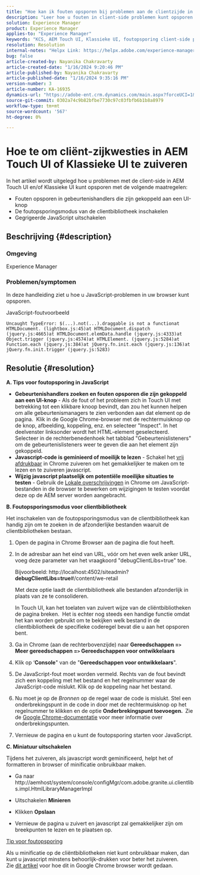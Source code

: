 ```yaml
---
title: "Hoe kan ik fouten opsporen bij problemen aan de clientzijde in AEM Touch UI of Classic UI"
description: "Leer hoe u fouten in client-side problemen kunt opsporen in AEM Touch UI of Classic UI."
solution: Experience Manager
product: Experience Manager
applies-to: "Experience Manager"
keywords: "KCS, AEM Touch UI, Klassieke UI, foutopsporing client-side problemen, AEM, foutopsporing van gebeurtenishandlers, foutopsporingsmodus voor clientbibliotheek"
resolution: Resolution
internal-notes: "Helpx Link: https://helpx.adobe.com/experience-manager/kb/How-to-debug-javascript-errors-in-AEM.html"
bug: false
article-created-by: Nayanika Chakravarty
article-created-date: "1/16/2024 9:20:46 PM"
article-published-by: Nayanika Chakravarty
article-published-date: "1/16/2024 9:35:16 PM"
version-number: 3
article-number: KA-16935
dynamics-url: "https://adobe-ent.crm.dynamics.com/main.aspx?forceUCI=1&pagetype=entityrecord&etn=knowledgearticle&id=39c9ae17-b5b4-ee11-a569-6045bd0063aa"
source-git-commit: 0302a74c9b82bfbe7730c97c03fbfb6b1b8a8979
workflow-type: tm+mt
source-wordcount: '567'
ht-degree: 0%

---
```


# Hoe te om cliënt-zijkwesties in AEM Touch UI of Klassieke UI te zuiveren


In het artikel wordt uitgelegd hoe u problemen met de client-side in AEM Touch UI en/of Klassieke UI kunt opsporen met de volgende maatregelen:

- Fouten opsporen in gebeurtenishandlers die zijn gekoppeld aan een UI-knop
- De foutopsporingsmodus van de clientbibliotheek inschakelen
- Gegrigeerde JavaScript uitschakelen


## Beschrijving {#description}


### <b>Omgeving</b>

Experience Manager

### <b>Problemen/symptomen</b>

In deze handleiding ziet u hoe u JavaScript-problemen in uw browser kunt opsporen.

JavaScript-foutvoorbeeld




```
Uncaught TypeError: $(...).not(...).draggable is not a functionat HTMLDocument. (lightbox.js:45)at HTMLDocument.dispatch (jquery.js:4665)at HTMLDocument.elemData.handle (jquery.js:4333)at Object.trigger (jquery.js:4574)at HTMLElement. (jquery.js:5284)at Function.each (jquery.js:384)at jQuery.fn.init.each (jquery.js:136)at jQuery.fn.init.trigger (jquery.js:5283)
```



## Resolutie {#resolution}


<b>A. Tips voor foutopsporing in JavaScript</b>

- <b>Gebeurtenishandlers zoeken en fouten opsporen die zijn gekoppeld aan een UI-knop</b> - Als de fout of het probleem zich in Touch UI met betrekking tot een klikbare knoop bevindt, dan zou het kunnen helpen om alle gebeurtenismanagers te zien verbonden aan dat element op de pagina.  Klik in de Google Chrome-browser met de rechtermuisknop op de knop, afbeelding, koppeling, enz. en selecteer &quot;Inspect&quot;. In het deelvenster linksonder wordt het HTML-element geselecteerd.  Selecteer in de rechterbenedenhoek het tabblad &quot;Gebeurtenislisteners&quot; om de gebeurtenislisteners weer te geven die aan het element zijn gekoppeld.
- <b>Javascript-code is geminieerd of moeilijk te lezen</b> - Schakel het [vrij afdrukbaar](https://developers.google.com/web/tools/chrome-devtools/javascript/pretty-print) in Chrome zuiveren om het gemakkelijker te maken om te lezen en te zuiveren javascript.
- <b>Wijzig javascript plaatselijk om potentiële moeilijke situaties te testen</b> - Gebruik de [Lokale overschrijvingen](https://developers.google.com/web/updates/2018/01/devtools#overrides) in Chrome om JavaScript-bestanden in de browser te bewerken om wijzigingen te testen voordat deze op de AEM server worden aangebracht.


<b>B. Foutopsporingsmodus voor clientbibliotheek</b>

Het inschakelen van de foutopsporingsmodus van de clientbibliotheek kan handig zijn om te zoeken in de afzonderlijke bestanden waaruit de clientbibliotheken bestaan.

1. Open de pagina in Chrome Browser aan de pagina die fout heeft.
2. In de adresbar aan het eind van URL, vóór om het even welk anker URL, voeg deze parameter van het vraagkoord &quot;debugClientLibs=true&quot; toe.

   Bijvoorbeeld: http://localhost:4502/siteadmin?<b>debugClientLibs=true</b>#/content/we-retail

   Met deze optie laadt de clientbibliotheek alle bestanden afzonderlijk in plaats van ze te consolideren.

   In Touch UI, kan het toelaten van zuivert wijze van de cliëntbibliotheken de pagina breken.  Het is echter nog steeds een handige functie omdat het kan worden gebruikt om te bekijken welk bestand in de clientbibliotheek de specifieke coderegel bevat die u aan het opsporen bent.
3. Ga in Chrome (aan de rechterbovenzijde) naar <b>Gereedschappen =`>` Meer gereedschappen =`>` Gereedschappen voor ontwikkelaars</b>
4. Klik op ‘<b>Console</b>&quot; van de &quot;<b>Gereedschappen voor ontwikkelaars</b>&quot;.
5. De JavaScript-fout moet worden vermeld. Rechts van de fout bevindt zich een koppeling met het bestand en het regelnummer waar de JavaScript-code mislukt. Klik op de koppeling naar het bestand.
6. Nu moet je op de *Bronnen* op de regel waar de code is mislukt. Stel een onderbrekingspunt in de code in door met de rechtermuisknop op het regelnummer te klikken en de optie <b>Onderbrekingspunt toevoegen.  </b>Zie de [Google Chrome-documentatie](https://developers.google.com/web/tools/chrome-devtools/javascript/breakpoints) voor meer informatie over onderbrekingspunten.
7. Vernieuw de pagina en u kunt de foutopsporing starten voor JavaScript.


<b>C. Miniatuur uitschakelen</b>

Tijdens het zuiveren, als javascript wordt geminificeerd, helpt het of formatteren in browser of minificatie onbruikbaar maken.

- Ga naar http://aemhost/system/console/configMgr/com.adobe.granite.ui.clientlibs.impl.HtmlLibraryManagerImpl


- Uitschakelen <b>Minieren</b>


- Klikken <b>Opslaan</b>


- Vernieuw de pagina u zuivert en javascript zal gemakkelijker zijn om breekpunten te lezen en te plaatsen op.


<u>Tip voor foutopsporing</u>

Als u minificatie op de cliëntbibliotheken niet kunt onbruikbaar maken, dan kunt u javascript minstens behoorlijk-drukken voor beter het zuiveren. Zie [dit artikel](https://developers.google.com/web/tools/chrome-devtools/javascript/pretty-print) voor hoe dit in Google Chrome browser wordt gedaan.
